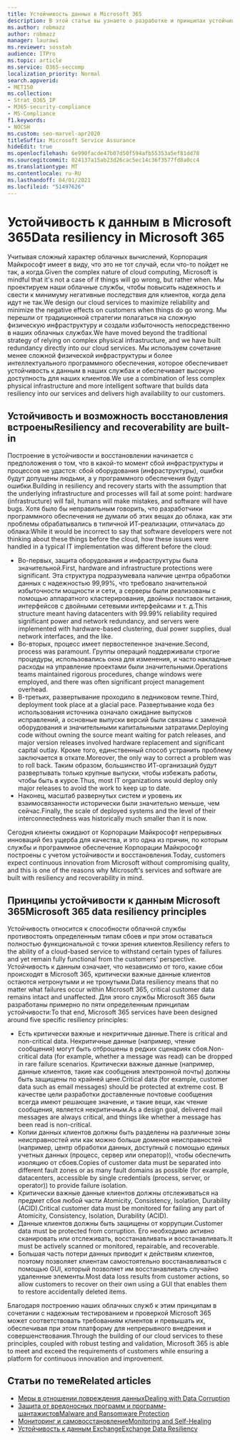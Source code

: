 ```yaml
---
title: Устойчивость данных в Microsoft 365
description: В этой статье вы узнаете о разработке и принципах устойчивости и восстановления данных в Microsoft 365.
ms.author: robmazz
author: robmazz
manager: laurawi
ms.reviewer: sosstah
audience: ITPro
ms.topic: article
ms.service: O365-seccomp
localization_priority: Normal
search.appverid:
- MET150
ms.collection:
- Strat_O365_IP
- M365-security-compliance
- MS-Compliance
f1.keywords:
- NOCSH
ms.custom: seo-marvel-apr2020
titleSuffix: Microsoft Service Assurance
hideEdit: true
ms.openlocfilehash: 6e990facde47b07d50f594afb55353a5ef81dd78
ms.sourcegitcommit: 024137a15ab23d26cac5ec14c36f3577fd8a0cc4
ms.translationtype: MT
ms.contentlocale: ru-RU
ms.lasthandoff: 04/01/2021
ms.locfileid: "51497626"
---
```

# <a name="data-resiliency-in-microsoft-365"></a><span data-ttu-id="0305a-103">Устойчивость к данным в Microsoft 365</span><span class="sxs-lookup"><span data-stu-id="0305a-103">Data resiliency in Microsoft 365</span></span>

<span data-ttu-id="0305a-104">Учитывая сложный характер облачных вычислений, Корпорация Майкрософт имеет в виду, что это не тот случай, если что-то пойдет не так, а когда.</span><span class="sxs-lookup"><span data-stu-id="0305a-104">Given the complex nature of cloud computing, Microsoft is mindful that it's not a case of if things will go wrong, but rather when.</span></span> <span data-ttu-id="0305a-105">Мы проектируем наши облачные службы, чтобы повысить надежность и свести к минимуму негативные последствия для клиентов, когда дела идут не так.</span><span class="sxs-lookup"><span data-stu-id="0305a-105">We design our cloud services to maximize reliability and minimize the negative effects on customers when things do go wrong.</span></span> <span data-ttu-id="0305a-106">Мы перешли от традиционной стратегии полагаться на сложную физическую инфраструктуру и создали избыточность непосредственно в наших облачных службах.</span><span class="sxs-lookup"><span data-stu-id="0305a-106">We have moved beyond the traditional strategy of relying on complex physical infrastructure, and we have built redundancy directly into our cloud services.</span></span> <span data-ttu-id="0305a-107">Мы используем сочетание менее сложной физической инфраструктуры и более интеллектуального программного обеспечения, которое обеспечивает устойчивость к данным в наших службах и обеспечивает высокую доступность для наших клиентов.</span><span class="sxs-lookup"><span data-stu-id="0305a-107">We use a combination of less complex physical infrastructure and more intelligent software that builds data resiliency into our services and delivers high availability to our customers.</span></span>

## <a name="resiliency-and-recoverability-are-built-in"></a><span data-ttu-id="0305a-108">Устойчивость и возможность восстановления встроены</span><span class="sxs-lookup"><span data-stu-id="0305a-108">Resiliency and recoverability are built-in</span></span>

<span data-ttu-id="0305a-109">Построение в устойчивости и восстановлении начинается с предположения о том, что в какой-то момент сбой инфраструктуры и процессов не удастся: сбой оборудования (инфраструктуры), ошибки будут допущены людьми, а у программного обеспечения будут ошибки.</span><span class="sxs-lookup"><span data-stu-id="0305a-109">Building in resiliency and recovery starts with the assumption that the underlying infrastructure and processes will fail at some point: hardware (infrastructure) will fail, humans will make mistakes, and software will have bugs.</span></span> <span data-ttu-id="0305a-110">Хотя было бы неправильным говорить, что разработчики программного обеспечения не думали об этих вещах до облака, как эти проблемы обрабатывались в типичной ИТ-реализации, отличалась до облака:</span><span class="sxs-lookup"><span data-stu-id="0305a-110">While it would be incorrect to say that software developers were not thinking about these things before the cloud, how these issues were handled in a typical IT implementation was different before the cloud:</span></span>

- <span data-ttu-id="0305a-111">Во-первых, защита оборудования и инфраструктуры была значительной.</span><span class="sxs-lookup"><span data-stu-id="0305a-111">First, hardware and infrastructure protections were significant.</span></span> <span data-ttu-id="0305a-112">Эта структура подразумевала наличие центра обработки данных с надежностью 99,99%, что требовало значительной избыточности мощности и сети, а серверы были реализованы с помощью аппаратного кластерирования, двойных поставок питания, интерфейсов с двойными сетевыми интерфейсами и т. д.</span><span class="sxs-lookup"><span data-stu-id="0305a-112">This structure meant having datacenters with 99.99% reliability required significant power and network redundancy, and servers were implemented with hardware-based clustering, dual power supplies, dual network interfaces, and the like.</span></span>
- <span data-ttu-id="0305a-113">Во-вторых, процесс имеет первостепенное значение.</span><span class="sxs-lookup"><span data-stu-id="0305a-113">Second, process was paramount.</span></span> <span data-ttu-id="0305a-114">Группы операций поддерживали строгие процедуры, использовались окна для изменения, и часто накладные расходы на управление проектами были значительными.</span><span class="sxs-lookup"><span data-stu-id="0305a-114">Operations teams maintained rigorous procedures, change windows were employed, and there was often significant project management overhead.</span></span>
- <span data-ttu-id="0305a-115">В-третьих, развертывание проходило в ледниковом темпе.</span><span class="sxs-lookup"><span data-stu-id="0305a-115">Third, deployment took place at a glacial pace.</span></span> <span data-ttu-id="0305a-116">Развертывание кода без использования источника означало ожидание выпусков исправлений, а основные выпуски версий были связаны с заменой оборудования и значительными капитальными затратами.</span><span class="sxs-lookup"><span data-stu-id="0305a-116">Deploying code without owning the source meant waiting for patch releases, and major version releases involved hardware replacement and significant capital outlay.</span></span> <span data-ttu-id="0305a-117">Кроме того, единственный способ устранить проблему заключается в откате.</span><span class="sxs-lookup"><span data-stu-id="0305a-117">Moreover, the only way to correct a problem was to roll back.</span></span> <span data-ttu-id="0305a-118">Таким образом, большинство ИТ-организаций будут развертывать только крупные выпуски, чтобы избежать работы, чтобы быть в курсе.</span><span class="sxs-lookup"><span data-stu-id="0305a-118">Thus, most IT organizations would deploy only major releases to avoid the work to keep up to date.</span></span>
- <span data-ttu-id="0305a-119">Наконец, масштаб развернутых систем и уровень их взаимосвязанности исторически были значительно меньше, чем сейчас.</span><span class="sxs-lookup"><span data-stu-id="0305a-119">Finally, the scale of deployed systems and the level of their interconnectedness was historically much smaller than it is now.</span></span>

<span data-ttu-id="0305a-120">Сегодня клиенты ожидают от Корпорации Майкрософт непрерывных инноваций без ущерба для качества, и это одна из причин, по которым службы и программное обеспечение Корпорации Майкрософт построены с учетом устойчивости и восстановления.</span><span class="sxs-lookup"><span data-stu-id="0305a-120">Today, customers expect continuous innovation from Microsoft without compromising quality, and this is one of the reasons why Microsoft's services and software are built with resiliency and recoverability in mind.</span></span>

## <a name="microsoft-365-data-resiliency-principles"></a><span data-ttu-id="0305a-121">Принципы устойчивости к данным Microsoft 365</span><span class="sxs-lookup"><span data-stu-id="0305a-121">Microsoft 365 data resiliency principles</span></span>

<span data-ttu-id="0305a-122">Устойчивость относится к способности облачной службы противостоять определенным типам сбоев и при этом оставаться полностью функциональной с точки зрения клиентов.</span><span class="sxs-lookup"><span data-stu-id="0305a-122">Resiliency refers to the ability of a cloud-based service to withstand certain types of failures and yet remain fully functional from the customers' perspective.</span></span> <span data-ttu-id="0305a-123">Устойчивость к данным означает, что независимо от того, какие сбои происходят в Microsoft 365, критически важные данные клиентов остаются нетронутыми и не тронутыми.</span><span class="sxs-lookup"><span data-stu-id="0305a-123">Data resiliency means that no matter what failures occur within Microsoft 365, critical customer data remains intact and unaffected.</span></span> <span data-ttu-id="0305a-124">Для этого службы Microsoft 365 были разработаны примерно по пяти определенным принципам устойчивости:</span><span class="sxs-lookup"><span data-stu-id="0305a-124">To that end, Microsoft 365 services have been designed around five specific resiliency principles:</span></span>

- <span data-ttu-id="0305a-125">Есть критически важные и некритичные данные.</span><span class="sxs-lookup"><span data-stu-id="0305a-125">There is critical and non-critical data.</span></span> <span data-ttu-id="0305a-126">Некритичные данные (например, чтение сообщения) могут быть отброшены в редких сценариях сбоя.</span><span class="sxs-lookup"><span data-stu-id="0305a-126">Non-critical data (for example, whether a message was read) can be dropped in rare failure scenarios.</span></span> <span data-ttu-id="0305a-127">Критически важные данные (например, данные клиентов, такие как сообщения электронной почты) должны быть защищены по крайней цене.</span><span class="sxs-lookup"><span data-stu-id="0305a-127">Critical data (for example, customer data such as email messages) should be protected at extreme cost.</span></span> <span data-ttu-id="0305a-128">В качестве цели разработки доставленные почтовые сообщения всегда имеют решающее значение, и такие вещи, как чтение сообщения, является некритичным.</span><span class="sxs-lookup"><span data-stu-id="0305a-128">As a design goal, delivered mail messages are always critical, and things like whether a message has been read is non-critical.</span></span>
- <span data-ttu-id="0305a-129">Копии данных клиентов должны быть разделены на различные зоны неисправностей или как можно больше доменов неисправностей (например, центр обработки данных, доступный с помощью единых учетных данных (процесс, сервер или оператор)), чтобы обеспечить изоляцию от сбоев.</span><span class="sxs-lookup"><span data-stu-id="0305a-129">Copies of customer data must be separated into different fault zones or as many fault domains as possible (for example, datacenters, accessible by single credentials (process, server, or operator)) to provide failure isolation.</span></span> 
- <span data-ttu-id="0305a-130">Критически важные данные клиентов должны отслеживаться на предмет сбоя любой части Atomicity, Consistency, Isolation, Durability (ACID).</span><span class="sxs-lookup"><span data-stu-id="0305a-130">Critical customer data must be monitored for failing any part of Atomicity, Consistency, Isolation, Durability (ACID).</span></span>
- <span data-ttu-id="0305a-131">Данные клиентов должны быть защищены от коррупции.</span><span class="sxs-lookup"><span data-stu-id="0305a-131">Customer data must be protected from corruption.</span></span> <span data-ttu-id="0305a-132">Его необходимо активно сканировать или отслеживать, восстанавливать и восстанавливать.</span><span class="sxs-lookup"><span data-stu-id="0305a-132">It must be actively scanned or monitored, repairable, and recoverable.</span></span>
- <span data-ttu-id="0305a-133">Большая часть потери данных приводит к действиям клиентов, поэтому позволяет клиентам самостоятельно восстанавливаться с помощью GUI, который позволяет им восстанавливать случайно удаленные элементы.</span><span class="sxs-lookup"><span data-stu-id="0305a-133">Most data loss results from customer actions, so allow customers to recover on their own using a GUI that enables them to restore accidentally deleted items.</span></span>

<span data-ttu-id="0305a-134">Благодаря построению наших облачных служб к этим принципам в сочетании с надежным тестированием и проверкой Microsoft 365 может соответствовать требованиям клиентов и превышать их, обеспечивая при этом платформу для непрерывного внедрения и совершенствования.</span><span class="sxs-lookup"><span data-stu-id="0305a-134">Through the building of our cloud services to these principles, coupled with robust testing and validation, Microsoft 365 is able to meet and exceed the requirements of customers while ensuring a platform for continuous innovation and improvement.</span></span>

## <a name="related-articles"></a><span data-ttu-id="0305a-135">Статьи по теме</span><span class="sxs-lookup"><span data-stu-id="0305a-135">Related articles</span></span>

- [<span data-ttu-id="0305a-136">Меры в отношении повреждения данных</span><span class="sxs-lookup"><span data-stu-id="0305a-136">Dealing with Data Corruption</span></span>](assurance-dealing-with-data-corruption.md)
- [<span data-ttu-id="0305a-137">Защита от вредоносных программ и программ-шантажистов</span><span class="sxs-lookup"><span data-stu-id="0305a-137">Malware and Ransomware Protection</span></span>](assurance-malware-and-ransomware-protection.md)
- [<span data-ttu-id="0305a-138">Мониторинг и самовосстановление</span><span class="sxs-lookup"><span data-stu-id="0305a-138">Monitoring and Self-Healing</span></span>](assurance-monitoring-and-self-healing.md)
- [<span data-ttu-id="0305a-139">Устойчивость к данным Exchange</span><span class="sxs-lookup"><span data-stu-id="0305a-139">Exchange Data Resiliency</span></span>](assurance-exchange-data-resiliency.md)
